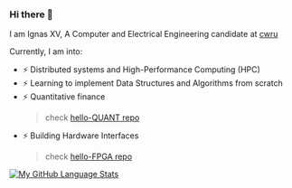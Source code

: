 ### Hi there 👋
I am Ignas XV, A Computer and Electrical Engineering candidate at [cwru](https://www.case.edu)

Currently, I am into:
- ⚡ Distributed systems and High-Performance Computing (HPC)
- ⚡ Learning to implement Data Structures and Algorithms from scratch
- ⚡ Quantitative finance
   > check [hello-QUANT repo](https://github.com/ignasxv/hello-quant)
- ⚡ Building Hardware Interfaces
   > check [hello-FPGA repo](https://github.com/ignasxv/hello-FPGA)


[![My GitHub Language Stats](https://github-readme-stats.vercel.app/api/top-langs/?username=ignas&langs_count=5&theme=tokyonight)]()

